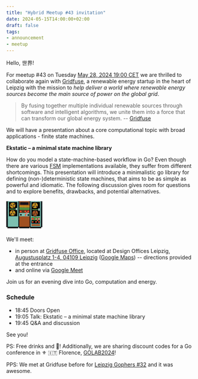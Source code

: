 ```yaml
---
title: "Hybrid Meetup #43 invitation"
date: 2024-05-15T14:00:00+02:00
draft: false
tags:
- announcement
- meetup
---
```


Hello, 世界!

For meetup #43 on Tuesday [May 28, 2024 19:00
CET](https://www.meetup.com/leipzig-golang/events/298066360/) we are thrilled
to collaborate again with [Gridfuse](https://gridfuse.com), a renewable energy
startup in the heart of Leipzig with the mission to *help deliver a world where
renewable energy sources become the main source of power on the global grid*.

> By fusing together multiple individual renewable sources through software and
> intelligent algorithms, we unite them into a force that can transform our
> global energy system. -- [Gridfuse](https://gridfuse.com/)

We will have a presentation about a core computational topic with broad applications - finite state machines.

**Ekstatic – a minimal state machine library**

How do you model a state-machine-based workflow in Go? Even though there are
various [FSM](https://xlinux.nist.gov/dads/HTML/finiteStateMachine.html)
implementations available, they suffer from different shortcomings.  This
presentation will introduce a minimalistic go library for defining
(non-)deterministic state machines, that aims to be as simple as powerful and
idiomatic. The following discussion gives room for questions and to explore
benefits, drawbacks, and potential alternatives.

[![](/images/Machine_bret.gif)](https://gifcities.org/)

We'll meet:

* in person at [Gridfuse Office](https://maps.app.goo.gl/Jtcr78iQafZxUtWs6), located at Design Offices Leipzig, [Augustusplatz 1-4, 04109 Leipzig](https://www.openstreetmap.org/node/7230218702) ([Google Maps](https://maps.app.goo.gl/Jtcr78iQafZxUtWs6)) -- directions provided at the entrance
* and online via [Google Meet](https://meet.google.com/rxp-dbzd-dex)

Join us for an evening dive into Go, computation and energy.

### Schedule

* 18:45 Doors Open
* 19:05 Talk: Ekstatic – a minimal state machine library
* 19:45 Q&A and discussion

See you!

PS: Free drinks and 🍕! Additionally, we are sharing discount codes for a Go
conference in ⚜ 🇮🇹 Florence,
[GOLAB2024](https://golangleipzig.space/posts/golab-2024/)!

PPS: We met at Gridfuse before for [Leipzig Gophers #32](https://golangleipzig.space/posts/meetup-32-wrapup/) and it was awesome.

<!--

TODO: outreach.

https://www.linkedin.com/posts/martin-czygan-58348842_leipzig-golang-renewable-activity-7199745418547609601-Whx0 (800+ followers)
https://gophers.slack.com/archives/C152YB9UZ/p1716553563543059 (#remotemeetup, 6139 members)
https://gophers.slack.com/archives/C1RCF5554/p1716553296930349 (#meetup organizers, 443 members)

-->
